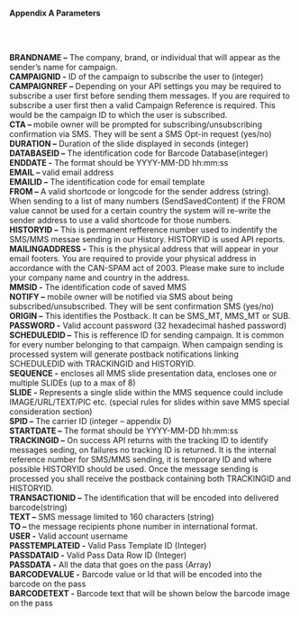 <b>Appendix A Parameters</b>

<BR>
<BR>

<b>BRANDNAME –</b> The company, brand, or individual that will appear as the sender’s name for campaign.
<BR>
<b>CAMPAIGNID -</b> ID of the campaign to subscribe the user to (integer)
<BR>
<b>CAMPAIGNREF –</b> Depending on your API settings you may be required to subscribe a user first before sending them messages. If you are required to subscribe a user first then a valid Campaign Reference is required. This would be the campaign ID to which the user is subscribed.
<BR>
<b>CTA – </b> mobile owner will be prompted for subscribing/unsubscribing confirmation via SMS. They will be sent a SMS Opt-in request (yes/no)
<BR>
<b>DURATION –</b> Duration of the slide displayed in seconds (integer)
<BR>
<b>DATABASEID –</b> The identification code for Barcode Database(integer)
<BR>
<b>ENDDATE -</b> The format should be YYYY-MM-DD hh:mm:ss
<BR>
<b>EMAIL –</b> valid email address
<BR>
<b>EMAILID –</b> The identification code for email template
<BR>
<b>FROM –</b> A valid shortcode or longcode for the sender address (string). When sending to a list of many numbers (SendSavedContent) if the FROM value cannot be used for a certain country the system will re-write the sender address to use a valid shortcode for those numbers.
<BR>
<b>HISTORYID –</b> This is permanent refference number used to indentify the SMS/MMS messae sending in our History. HISTORYID is used API reports.
<BR>
<b>MAILINGADDRESS -</b> This is the physical address that will appear in your email footers. You are required to provide your physical address in accordance with the CAN-SPAM act of 2003. Please make sure to include your company name and country in the address.
<BR>
<b>MMSID -</b> The identification code of saved MMS
<BR>
<b>NOTIFY –</b> mobile owner will be notified via SMS about being subscribed/unsubscribed. They will be sent confirmation SMS (yes/no)
<BR>
<b>ORIGIN –</b> This identifies the Postback. It can be SMS_MT, MMS_MT or SUB.
<BR>
<b>PASSWORD -</b> Valid account password (32 hexadecimal hashed password)
<BR>
<b>SCHEDULEDID –</b> This is refference ID for sending campaign. It is common for every number belonging to that campaign. When campaign sending is processed system will generate postback notifications linking SCHEDULEDID with TRACKINGID and HISTORYID.
<BR>
<b>SEQUENCE -</b> encloses all MMS slide presentation data, encloses one or multiple SLIDEs (up to a max of 8)
<BR>
<b>SLIDE -</b> Represents a single slide within the MMS sequence could include IMAGE/URL/TEXT/PIC etc. (special rules for slides within save MMS special consideration section)
<BR>
<b>SPID –</b> The carrier ID (integer – appendix D)
<BR>
<b>STARTDATE –</b> The format should be YYYY-MM-DD hh:mm:ss
<BR>
<b>TRACKINGID –</b> On success API returns with the tracking ID to identify messages seding, on failures no tracking ID is returned. It is the internal reference number for SMS/MMS sending, it is temporary ID and where possible HISTORYID should be used. Once the message sending is processed you shall receive the postback containing both TRACKINGID and HISTORYID.
<BR>
<b>TRANSACTIONID –</b> The identification that will be encoded into delivered barcode(string)
<BR>
<b>TEXT –</b> SMS message limited to 160 characters (string)
<BR>
<b>TO –</b> the message recipients phone number in international format.
<BR>
<b>USER -</b> Valid account username
<BR>
<b>PASSTEMPLATEID -</b> Valid Pass Template ID (Integer)
<BR>
<b>PASSDATAID -</b> Valid Pass Data Row ID (Integer)
<BR>
<b>PASSDATA -</b> All the data that goes on the pass (Array)
<BR>
<b>BARCODEVALUE -</b> Barcode value or Id that will be encoded into the barcode on the pass
<BR>
<b>BARCODETEXT -</b> Barcode text that will be shown below the barcode image on the pass

